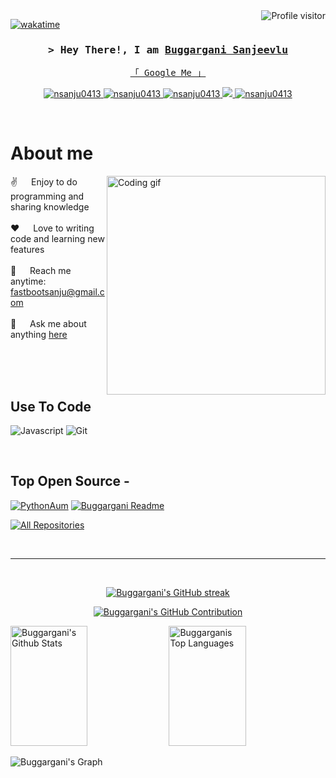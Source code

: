<a href="https://komarev.com/ghpvc/?username=nsanju0413">
  <img align="right" src="https://komarev.com/ghpvc/?username=nsanju0413&label=Visitors&color=0e75b6&style=flat" alt="Profile visitor" />
</a>

[![wakatime](https://wakatime.com/badge/user/eebb3dd8-d9b2-40de-9b88-6fd6cac99dbc.svg)](https://wakatime.com/@eebb3dd8-d9b2-40de-9b88-6fd6cac99dbc)

<!-- Intro  -->
<h3 align="center">
        <samp>&gt; Hey There!, I am
                <b><a target="_blank" href="https://www.bsanju.in">Buggargani Sanjeevlu</a></b>
        </samp>
</h3>

<p align="center"> 
  <samp>
    <a href="https://www.google.com/search?q=Sanjeevlu+Buggargani">「 Google Me 」</a>
    <br>
  </samp>
</p>

<p align="center">
 <a href="https://nsanju0413.com" target="blank">
  <img src="https://img.shields.io/badge/Website-DC143C?style=for-the-badge&logo=medium&logoColor=white" alt="nsanju0413" />
 </a>
 <a href="https://linkedin.com/in/nsanju0413 target="_blank">
  <img src="https://img.shields.io/badge/LinkedIn-0077B5?style=for-the-badge&logo=linkedin&logoColor=white" alt="nsanju0413"/>
 </a>
 <a href="https://dev.to/nsanju0413" target="_blank">
  <img src="https://img.shields.io/badge/dev.to-0A0A0A?style=for-the-badge&logo=dev.to&logoColor=white" alt="nsanju0413" />
 </a>
 <a href="https://twitter.com/nsanju013" target="_blank">
  <img src="https://img.shields.io/badge/Twitter-1DA1F2?style=for-the-badge&logo=twitter&logoColor=white" />
 </a>
 <a href="https://instagram.com/bsanju2024" target="_blank">
  <img src="https://img.shields.io/badge/Instagram-fe4164?style=for-the-badge&logo=instagram&logoColor=white" alt="nsanju0413" />
 </a>

  </a> 
</p>
<br />

<!-- About Section -->

# About me

<p>
 <img align="right" width="350" src="/assets/programmer.gif" alt="Coding gif" />
  
 ✌️ &emsp; Enjoy to do programming and sharing knowledge <br/><br/>
 ❤️ &emsp; Love to writing code and learning new features<br/><br/>
 📧 &emsp; Reach me anytime: fastbootsanju@gmail.com<br/><br/>
 💬 &emsp; Ask me about anything [here](https://github.com/nsanju0413/nsanju0413/issues)

</p>

<br/>
<br/>
<br/>

## Use To Code

![Javascript](https://img.shields.io/badge/Javascript-F0DB4F?style=for-the-badge&labelColor=black&logo=javascript&logoColor=F0DB4F)
![Git](https://img.shields.io/badge/Git-F05032?style=for-the-badge&logo=git&logoColor=white)

<br/>

## Top Open Source -

[![PythonAum](https://github-readme-stats.vercel.app/api/pin/?username=nsanju0413&repo=itasks&border_color=7F3FBF&bg_color=0D1117&title_color=C9D1D9&text_color=8B949E&icon_color=7F3FBF)](https://github.com/nsanju0413/PythonAum)
[![Buggargani Readme](https://github-readme-stats.vercel.app/api/pin/?username=nsanju0413&repo=nsanju0413&border_color=7F3FBF&bg_color=0D1117&title_color=C9D1D9&text_color=8B949E&icon_color=7F3FBF)](https://github.com/nsanju0413/nsanju0413)

<p align="left">
  <a href="https://github.com/nsanju0413?tab=repositories" target="_blank"><img alt="All Repositories" title="All Repositories" src="https://img.shields.io/badge/-All%20Repos-2962FF?style=for-the-badge&logo=koding&logoColor=white"/></a>
</p>

<br/>
<hr/>
<br/>

<p align="center">
  <a href="https://github.com/nsanju0413">
    <img src="https://github-readme-streak-stats.herokuapp.com/?user=nsanju0413&theme=radical&border=7F3FBF&background=0D1117" alt="Buggargani's GitHub streak"/>
  </a>
</p>

<p align="center">
  <a href="https://github.com/nsanju0413">
    <img src="https://github-profile-summary-cards.vercel.app/api/cards/profile-details?username=nsanju0413&theme=radical" alt="Buggargani's GitHub Contribution"/>
  </a>
</p>

<a> 
    <a href="https://github.com/nsanju0413"><img alt="Buggargani's Github Stats" src="https://denvercoder1-github-readme-stats.vercel.app/api?username=nsanju0413&show_icons=true&count_private=true&theme=react&border_color=7F3FBF&bg_color=0D1117&title_color=F85D7F&icon_color=F8D866" height="192px" width="49.5%"/></a>
  <a href="https://github.com/nsanju0413"><img alt="Buggarganis Top Languages" src="https://denvercoder1-github-readme-stats.vercel.app/api/top-langs/?username=nsanju0413&langs_count=8&layout=compact&theme=react&border_color=7F3FBF&bg_color=0D1117&title_color=F85D7F&icon_color=F8D866" height="192px" width="49.5%"/></a>
  <br/>
</a>

![Buggargani's Graph](https://github-readme-activity-graph.vercel.app/graph?username=nsanju0413&custom_title=Sanjeevlu%20Buggargani's%20GitHub%20Activity%20Graph&bg_color=0D1117&color=7F3FBF&line=7F3FBF&point=7F3FBF&area_color=FFFFFF&title_color=FFFFFF&area=true)
